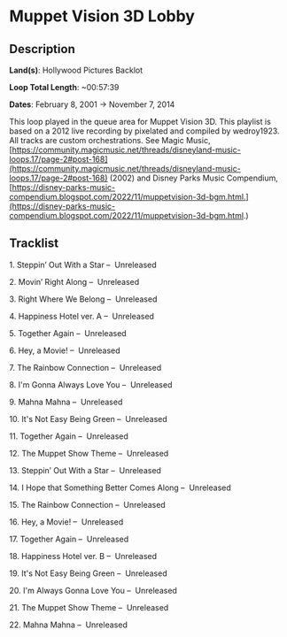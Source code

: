 # Muppet Vision 3D Lobby

## Description

**Land(s)**: Hollywood Pictures Backlot

**Loop Total Length**: ~00:57:39

**Dates**: February 8, 2001 → November 7, 2014

This loop played in the queue area for Muppet Vision 3D. This playlist is based on a 2012 live recording by pixelated and compiled by wedroy1923. All tracks are custom orchestrations. See Magic Music, [https://community.magicmusic.net/threads/disneyland-music-loops.17/page-2#post-168](https://community.magicmusic.net/threads/disneyland-music-loops.17/page-2#post-168) (2002) and Disney Parks Music Compendium, [https://disney-parks-music-compendium.blogspot.com/2022/11/muppetvision-3d-bgm.html.](https://disney-parks-music-compendium.blogspot.com/2022/11/muppetvision-3d-bgm.html.)

## Tracklist

1\. Steppin’ Out With a Star –  Unreleased



2\. Movin’ Right Along –  Unreleased



3\. Right Where We Belong –  Unreleased



4\. Happiness Hotel ver. A –  Unreleased



5\. Together Again –  Unreleased



6\. Hey, a Movie! –  Unreleased



7\. The Rainbow Connection –  Unreleased



8\. I'm Gonna Always Love You –  Unreleased



9\. Mahna Mahna –  Unreleased



10\. It's Not Easy Being Green –  Unreleased



11\. Together Again –  Unreleased



12\. The Muppet Show Theme –  Unreleased



13\. Steppin’ Out With a Star –  Unreleased



14\. I Hope that Something Better Comes Along –  Unreleased



15\. The Rainbow Connection –  Unreleased



16\. Hey, a Movie! –  Unreleased



17\. Together Again –  Unreleased



18\. Happiness Hotel ver. B –  Unreleased



19\. It's Not Easy Being Green –  Unreleased



20\. I'm Always Gonna Love You –  Unreleased



21\. The Muppet Show Theme –  Unreleased



22\. Mahna Mahna –  Unreleased


